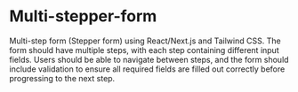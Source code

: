 # Multi-stepper-form
Multi-step form (Stepper form) using React/Next.js and Tailwind CSS. The form should have multiple steps, with each step containing different input fields. Users should be able to navigate between steps, and the form should include validation to ensure all required fields are filled out correctly before progressing to the next step.
